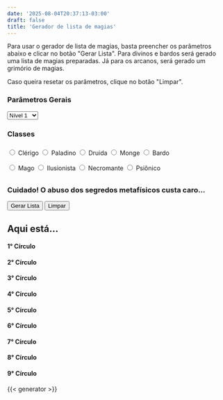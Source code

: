 ```yaml
---
date: '2025-08-04T20:37:13-03:00'
draft: false
title: 'Gerador de lista de magias'
---
```


Para usar o gerador de lista de magias, basta preencher os parâmetros abaixo e clicar no botão "Gerar Lista".
Para divinos e bardos será gerado uma lista de magias preparadas. Já para os arcanos, será gerado um grimório de magias.

Caso queira resetar os parâmetros, clique no botão "Limpar".

<form id="generator-form">

### Parâmetros Gerais

<div style="line-height: 2.5">
    <select class="generator-option" id="char-level">
        <option>Nível 1</option>
        <option>Nível 2</option>
        <option>Nível 3</option>
        <option>Nível 4</option>
        <option>Nível 5</option>
        <option>Nível 6</option>
        <option>Nível 7</option>
        <option>Nível 8</option>
        <option>Nível 9</option>
        <option>Nível 10</option>
        <option>Nível 11</option>
        <option>Nível 12</option>
        <option>Nível 13</option>
        <option>Nível 14</option>
        <option>Nível 15</option>
        <option>Nível 16</option>
        <option>Nível 17</option>
        <option>Nível 18</option>
        <option>Nível 19</option>
        <option>Nível 20</option>
    </select>
</div>

### Classes

<div style="line-height: 2.5">

<div class="hidden">
    <label class="generator-option"><input type="radio" name="class" value="clerigo"> Clérigo</label>
    <label class="generator-option"><input type="radio" name="class" value="paladino"> Paladino</label>
    <label class="generator-option"><input type="radio" name="class" value="druida"> Druida</label>
    <label class="generator-option"><input type="radio" name="class" value="monge"> Monge</label>
    <label class="generator-option"><input type="radio" name="class" value="bardo"> Bardo</label>
</div>

<div>
    <label class="generator-option"><input type="radio" name="class" value="mago"> Mago</label>
    <label class="generator-option hidden"><input type="radio" name="class" value="ilusionista"> Ilusionista</label>
    <label class="generator-option hidden"><input type="radio" name="class" value="necromante"> Necromante</label>
    <label class="generator-option hidden"><input type="radio" name="class" value="psionico"> Psiônico</label>
</div>

</div>

</form>

### Cuidado! O abuso dos segredos metafísicos custa caro...

<button class="generator-option" onclick="goGenerateSpellList();">Gerar Lista</button>
<button class="generator-option" onclick="resetForm();">Limpar</button>

<h2 id="spells-title">
    Aqui está...
</h2>

<div id="char-spells-1" class="hidden">
    <h4>1° Círculo</h4>
    <ul id="char-spells-1-list"></ul>
</div>

<div id="char-spells-2" class="hidden">
    <h4>2° Círculo</h4>
    <ul id="char-spells-2-list"></ul>
</div>

<div id="char-spells-3" class="hidden">
    <h4>3° Círculo</h4>
    <ul id="char-spells-3-list"></ul>
</div>

<div id="char-spells-4" class="hidden">
    <h4>4° Círculo</h4>
    <ul id="char-spells-4-list"></ul>
</div>

<div id="char-spells-5" class="hidden">
    <h4>5° Círculo</h4>
    <ul id="char-spells-5-list"></ul>
</div>

<div id="char-spells-6" class="hidden">
    <h4>6° Círculo</h4>
    <ul id="char-spells-6-list"></ul>
</div>

<div id="char-spells-7" class="hidden">
    <h4>7° Círculo</h4>
    <ul id="char-spells-7-list"></ul>
</div>

<div id="char-spells-8" class="hidden">
    <h4>8° Círculo</h4>
    <ul id="char-spells-8-list"></ul>
</div>

<div id="char-spells-9" class="hidden">
    <h4>9° Círculo</h4>
    <ul id="char-spells-9-list"></ul>
</div>

{{< generator >}}